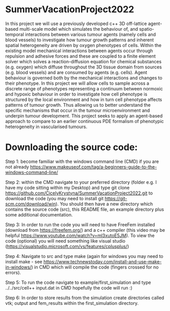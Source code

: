 # SummerVacationProject2022
In this project we will use a previously developed c++ 3D off-lattice agent-based multi-scale model which simulates the behaviour of, and spatio-temporal interactions between various tumour agents (namely cells and blood vessels) to investigate how tumour growth patterns and inherent spatial heterogeneity are driven by oxygen phenotypes of cells. Within the existing model mechanical interactions between agents occur through repulsion and adhesive forces and these are coupled to a finite element solver which solves a reaction-diffusion equation for chemical substances (e.g. oxygen) which diffuse throughout the 3D tissue domain from sources (e.g. blood vessels) and are consumed by agents (e.g. cells). Agent behaviour is governed both by the mechanical interactions and changes to their phenotype. In this project we will allow cells to sample across a discrete range of phenotypes representing a continuum between normoxic and hypoxic behaviour in order to investigate how cell phenotype is structured by the local environment and how in turn cell phenotype affects patterns of tumour growth. Thus allowing us to better understand the specific mechanisms that occur in the tumour microenvironment and underpin tumour development. This project seeks to apply an agent-based approach to compare to an earlier continuous PDE formalism of phenotypic heterogeneity in vascularised tumours.

# Downloading the source code:

Step 1: become familiar with the windows command line (CMD) if you are not already https://www.makeuseof.com/tag/a-beginners-guide-to-the-windows-command-line/

Step 2: within the CMD navigate to your preferred directory (folder e.g. I have my code sitting within my Desktop) and type git clone https://github.com/CicelyKrystyna/SummerVacationProject2022.git to download the code (you may need to install git https://git-scm.com/download/win). You should then have a new directory which contains the source code (src), this README file, an example directory plus some additional documentation.

Step 3: In order to run the code you will need to have FreeFem installed (download from https://freefem.org/) and a c++ compiler (this video may be helpful https://www.youtube.com/watch?v=ml3xutoE5JM). To view the code (optional) you will need something like visual studio (https://visualstudio.microsoft.com/vs/features/cplusplus/)

Step 4: Navigate to src and type make (again for windows you may need to install make - see https://www.technewstoday.com/install-and-use-make-in-windows/) in CMD which will compile the code (fingers crossed for no errors). 

Step 5: To run the code navigate to example/first_simulation and type ../../src/cell++ input.dat in CMD hopefully the code will run :)

Step 6: In order to store results from the simulation create directories called vtk; output and fem_results within the first_simulation directory.
